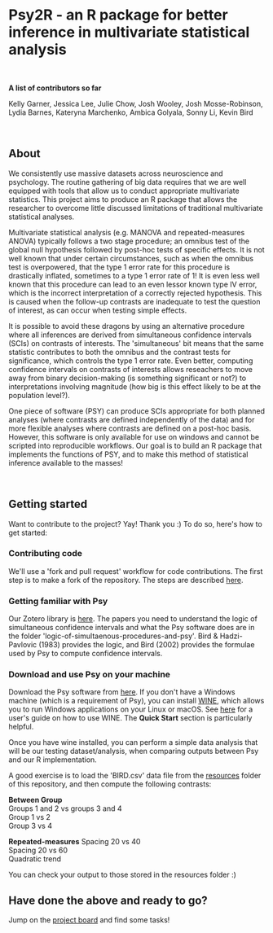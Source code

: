 # Psy2R - an R package for better inference in multivariate statistical analysis   

<br>

**A list of contributors so far**

Kelly Garner, Jessica Lee, Julie Chow, Josh Wooley, Josh Mosse-Robinson, Lydia Barnes,  Kateryna Marchenko,  Ambica Golyala, Sonny Li, Kevin Bird  

<br>

## About

We consistently use massive datasets across neuroscience and psychology. The routine gathering of big data requires that we are well equipped with tools that allow us to conduct appropriate multivariate statistics. This project aims to produce an R package that allows the researcher to overcome little discussed limitations of traditional multivariate statistical analyses. 

Multivariate statistical analysis (e.g. MANOVA and repeated-measures ANOVA) typically follows a two stage procedure; an omnibus test of the global null hypothesis followed by post-hoc tests of specific effects. It is not well known that under certain circumstances, such as when the omnibus test is overpowered, that the type 1 error rate for this procedure is drastically inflated, sometimes to a type 1 error rate of 1! It is even less well known that this procedure can lead to an even lessor known type IV error, which is the incorrect interpretation of a correctly rejected hypothesis. This is caused when the follow-up contrasts are inadequate to test the question of interest, as can occur when testing simple effects.

It is possible to avoid these dragons by using an alternative procedure where all inferences are derived from simultaneous confidence intervals (SCIs) on contrasts of interests. The 'simultaneous' bit means that the same statistic contributes to both the omnibus and the contrast tests for significance, which controls the type 1 error rate. Even better, computing confidence intervals on contrasts of interests allows reseachers to move away from binary decision-making (is something significant or not?) to interpretations involving magnitude (how big is this effect likely to be at the population level?). 

One piece of software (PSY) can produce SCIs appropriate for both planned analyses (where contrasts are defined independently of the data) and for more flexible analyses where contrasts are defined on a post-hoc basis. However, this software is only available for use on windows and cannot be scripted into reproducible workflows. Our goal is to build an R package that implements the functions of PSY, and to make this method of statistical inference available to the masses!

<br>

## Getting started

Want to contribute to the project? Yay! Thank you :) To do so, here's how to get started:  

### Contributing code

We'll use a 'fork and pull request' workflow for code contributions. The first step is to make a fork of the repository. The steps are described [here](https://docs.github.com/en/get-started/exploring-projects-on-github/contributing-to-a-project).

### Getting familiar with Psy

Our Zotero library is [here](https://www.zotero.org/groups/5561818/psy2r/library). The papers you need to understand the logic of simultaneous confidence intervals and what the Psy software does are in the folder 'logic-of-simultaenous-procedures-and-psy'. Bird & Hadzi-Pavlovic (1983) provides the logic, and Bird (2002) provides the formulae used by Psy to compute confidence intervals.

### Download and use Psy on your machine

Download the Psy software from [here](https://www.unsw.edu.au/science/our-schools/psychology/our-research/research-tools/psy-statistical-program). If you don't have a Windows machine (which is a requirement of Psy), you can install [WINE](https://www.winehq.org/), which allows you to run Windows applications on your Linux or macOS. See [here](https://wiki.winehq.org/Wine_User%27s_Guide) for a user's guide on how to use WINE. The **Quick Start** section is particularly helpful.  

Once you have wine installed, you can perform a simple data analysis that will be our testing dataset/analysis, when comparing outputs between Psy and our R implementation.  

A good exercise is to load the 'BIRD.csv' data file from the [resources](https://github.com/kel-github/PSY2R/tree/main/resources) folder of this repository, and then compute the following contrasts:  

**Between Group**  
Groups 1 and 2 vs groups 3 and 4  
Group 1 vs  2  
Group 3 vs 4  

**Repeated-measures**
Spacing 20 vs 40  
Spacing 20 vs 60  
Quadratic trend  

You can check your output to those stored in the resources folder :)  

## Have done the above and ready to go?

Jump on the [project board](https://github.com/users/kel-github/projects/4) and find some tasks!







    




